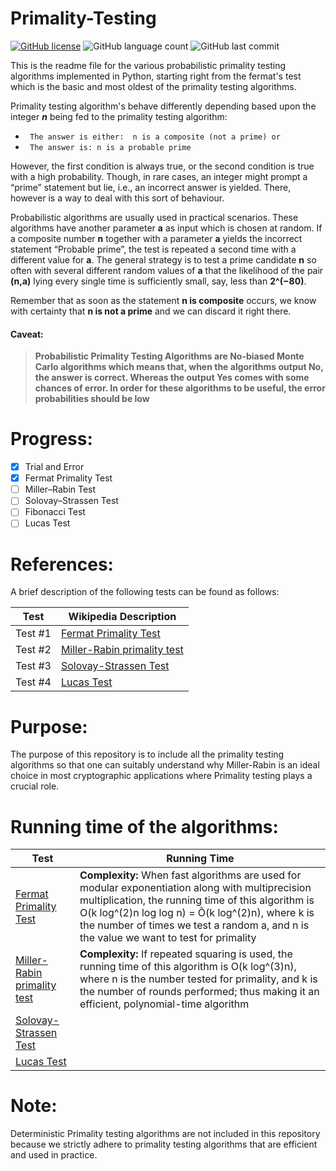 # Primality-Testing

[![GitHub license](https://img.shields.io/github/license/aaqibb13/Primality-Testing)](https://github.com/aaqibb13/Primality-Testing/blob/master/LICENSE)  ![GitHub language count](https://img.shields.io/github/languages/count/aaqibb13/Primality-Testing?color=brightgreen) ![GitHub last commit](https://img.shields.io/github/last-commit/aaqibb13/Primality-Testing)

This is the readme file for the various probabilistic primality testing algorithms implemented in Python, starting right from the fermat's test which is the basic and most oldest of the primality testing algorithms.

Primality testing algorithm's behave differently depending based upon the integer ***n*** being fed to the primality testing algorithm:
* ` The answer is either:  n is a composite (not a prime) or`
* ` The answer is: n is a probable prime`

However, the first condition is always true, or the second condition is true with a high probability. Though, in rare cases, an integer might prompt a “prime” statement but lie, i.e., an incorrect answer is yielded. There, however is a way to deal with this sort of behaviour.

Probabilistic algorithms are usually used in practical scenarios. These algorithms have another parameter **a** as input which is chosen at random. 
If a composite number **n** together with a parameter **a** yields the incorrect statement “Probable prime”, the test is repeated a second time with a different value for **a**. 
The general strategy is to test a prime candidate **n** so often with several different random values of **a** that the likelihood of the pair **(n,a)** lying every single time is sufficiently small, say, less than **2^(−80)**.

Remember that as soon as the statement **n is composite** occurs, we know with certainty that **n is not a prime** and we can discard it right there.

#### Caveat:

> **Probabilistic Primality Testing Algorithms are No-biased Monte Carlo algorithms which means that, when the algorithms output No, the answer is correct. Whereas the output Yes comes with some chances of error. In order for these algorithms to be useful, the error probabilities should be low** 

# Progress: 
- [x] Trial and Error 
- [x] Fermat Primality Test
- [ ] Miller–Rabin Test
- [ ] Solovay–Strassen Test
- [ ] Fibonacci Test
- [ ] Lucas Test

# References:
A brief description of the following tests can be found as follows:

| Test                  | Wikipedia Description                                                                            |
| --------------------- | ------------------------------------------------------------------------------------------------ |
| Test #1               | [Fermat Primality Test](https://en.wikipedia.org/wiki/Fermat_primality_test)                     |
| Test #2               | [Miller-Rabin primality test](https://en.wikipedia.org/wiki/Miller%E2%80%93Rabin_primality_test) |
| Test #3               | [Solovay-Strassen Test](https://en.wikipedia.org/wiki/Solovay%E2%80%93Strassen_primality_test)   |
| Test #4               | [Lucas Test](https://en.wikipedia.org/wiki/Lucas_primality_test)                                 |


# Purpose:
The purpose of this repository is to include all the primality testing algorithms so that one can suitably understand why Miller-Rabin is an ideal choice in most cryptographic applications where Primality testing plays a crucial role.


# Running time of the algorithms:
| Test                  | Running Time                                                                                     |
| --------------------- | ------------------------------------------------------------------------------------------------ |
| [Fermat Primality Test](https://en.wikipedia.org/wiki/Fermat_primality_test)                     | **Complexity:** When fast algorithms are used for modular exponentiation along with multiprecision multiplication, the running time of this algorithm is O(k log^(2)n log log n) = Õ(k log^(2)n), where k is the number of times we test a random a, and n is the value we want to test for primality                       |
| [Miller-Rabin primality test](https://en.wikipedia.org/wiki/Miller%E2%80%93Rabin_primality_test) | **Complexity:** If repeated squaring is used, the running time of this algorithm is O(k log^(3)n), where n is the number tested for primality, and k is the number of rounds performed; thus making it an efficient, polynomial-time algorithm                       |
| [Solovay-Strassen Test](https://en.wikipedia.org/wiki/Solovay%E2%80%93Strassen_primality_test)   |                       |
| [Lucas Test](https://en.wikipedia.org/wiki/Lucas_primality_test)                                 |                       |

# Note:
Deterministic Primality testing algorithms are not included in this repository because we strictly adhere to primality testing algorithms that are efficient and used in practice.
